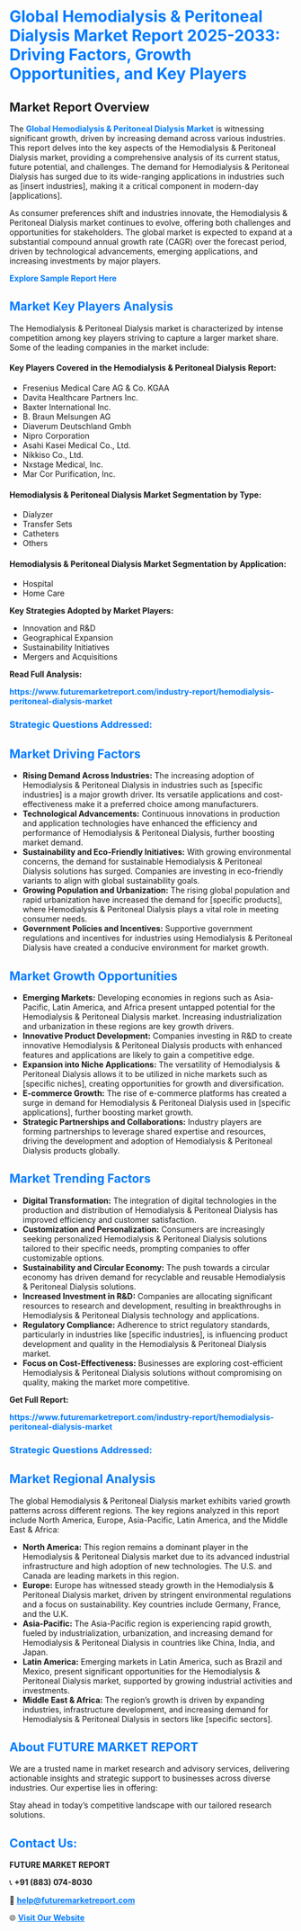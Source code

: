 <h1 style="color: #007BFF;">Global Hemodialysis & Peritoneal Dialysis Market Report 2025-2033: Driving Factors, Growth Opportunities, and Key Players</h1>

<section id="overview">
<h2>Market Report Overview</h2>
<p>The <a href="https://www.futuremarketreport.com/industry-report/hemodialysis-peritoneal-dialysis-market" style="color: #007BFF; text-decoration: none;"><strong>Global Hemodialysis & Peritoneal Dialysis Market</strong></a> is witnessing significant growth, driven by increasing demand across various industries. This report delves into the key aspects of the Hemodialysis & Peritoneal Dialysis market, providing a comprehensive analysis of its current status, future potential, and challenges. The demand for Hemodialysis & Peritoneal Dialysis has surged due to its wide-ranging applications in industries such as [insert industries], making it a critical component in modern-day [applications].</p>
<p>As consumer preferences shift and industries innovate, the Hemodialysis & Peritoneal Dialysis market continues to evolve, offering both challenges and opportunities for stakeholders. The global market is expected to expand at a substantial compound annual growth rate (CAGR) over the forecast period, driven by technological advancements, emerging applications, and increasing investments by major players.</p>
</section>

<section id="overview">
<p><a href="https://www.futuremarketreport.com/request-sample/reportId=91312" style="color: #007BFF; text-decoration: none;"><strong>Explore Sample Report Here</strong></a></p>
</section>

<section id="key-players">
<h2 style="color: #007BFF;">Market Key Players Analysis</h2>
<p>The Hemodialysis & Peritoneal Dialysis market is characterized by intense competition among key players striving to capture a larger market share. Some of the leading companies in the market include:</p>
<h4>Key Players Covered in the Hemodialysis & Peritoneal Dialysis Report:</h4>
<ul><li>Fresenius Medical Care AG &amp; Co. KGAA</li><li>Davita Healthcare Partners Inc.</li><li>Baxter International Inc.</li><li>B. Braun Melsungen AG</li><li>Diaverum Deutschland Gmbh</li><li>Nipro Corporation</li><li>Asahi Kasei Medical Co., Ltd.</li><li>Nikkiso Co., Ltd.</li><li>Nxstage Medical, Inc.</li><li>Mar Cor Purification, Inc.</li></ul>
<h4>Hemodialysis & Peritoneal Dialysis Market Segmentation by Type:</h4>
<ul><li>Dialyzer</li><li>Transfer Sets</li><li>Catheters</li><li>Others</li></ul>

<h4>Hemodialysis & Peritoneal Dialysis Market Segmentation by Application:</h4>
<ul><li>Hospital</li><li>Home Care</li></ul>
<p><strong>Key Strategies Adopted by Market Players:</strong></p>
<ul>
<li>Innovation and R&D</li>
<li>Geographical Expansion</li>
<li>Sustainability Initiatives</li>
<li>Mergers and Acquisitions</li>
</ul>
</section>

<section>
<p><strong>Read Full Analysis: </strong></p><a href="https://www.futuremarketreport.com/industry-report/hemodialysis-peritoneal-dialysis-market" style="color: #007BFF; text-decoration: none;"><strong>https://www.futuremarketreport.com/industry-report/hemodialysis-peritoneal-dialysis-market</strong></a>
<h3 style="color: #007BFF;">Strategic Questions Addressed:</h3>
</section>

<section id="driving-factors">
<h2 style="color: #007BFF;">Market Driving Factors</h2>
<ul>
<li><strong>Rising Demand Across Industries:</strong> The increasing adoption of Hemodialysis & Peritoneal Dialysis in industries such as [specific industries] is a major growth driver. Its versatile applications and cost-effectiveness make it a preferred choice among manufacturers.</li>
<li><strong>Technological Advancements:</strong> Continuous innovations in production and application technologies have enhanced the efficiency and performance of Hemodialysis & Peritoneal Dialysis, further boosting market demand.</li>
<li><strong>Sustainability and Eco-Friendly Initiatives:</strong> With growing environmental concerns, the demand for sustainable Hemodialysis & Peritoneal Dialysis solutions has surged. Companies are investing in eco-friendly variants to align with global sustainability goals.</li>
<li><strong>Growing Population and Urbanization:</strong> The rising global population and rapid urbanization have increased the demand for [specific products], where Hemodialysis & Peritoneal Dialysis plays a vital role in meeting consumer needs.</li>
<li><strong>Government Policies and Incentives:</strong> Supportive government regulations and incentives for industries using Hemodialysis & Peritoneal Dialysis have created a conducive environment for market growth.</li>
</ul>
</section>

<section id="growth-opportunities">
<h2 style="color: #007BFF;">Market Growth Opportunities</h2>
<ul>
<li><strong>Emerging Markets:</strong> Developing economies in regions such as Asia-Pacific, Latin America, and Africa present untapped potential for the Hemodialysis & Peritoneal Dialysis market. Increasing industrialization and urbanization in these regions are key growth drivers.</li>
<li><strong>Innovative Product Development:</strong> Companies investing in R&D to create innovative Hemodialysis & Peritoneal Dialysis products with enhanced features and applications are likely to gain a competitive edge.</li>
<li><strong>Expansion into Niche Applications:</strong> The versatility of Hemodialysis & Peritoneal Dialysis allows it to be utilized in niche markets such as [specific niches], creating opportunities for growth and diversification.</li>
<li><strong>E-commerce Growth:</strong> The rise of e-commerce platforms has created a surge in demand for Hemodialysis & Peritoneal Dialysis used in [specific applications], further boosting market growth.</li>
<li><strong>Strategic Partnerships and Collaborations:</strong> Industry players are forming partnerships to leverage shared expertise and resources, driving the development and adoption of Hemodialysis & Peritoneal Dialysis products globally.</li>
</ul>
</section>

<section id="trending-factors">
<h2 style="color: #007BFF;">Market Trending Factors</h2>
<ul>
<li><strong>Digital Transformation:</strong> The integration of digital technologies in the production and distribution of Hemodialysis & Peritoneal Dialysis has improved efficiency and customer satisfaction.</li>
<li><strong>Customization and Personalization:</strong> Consumers are increasingly seeking personalized Hemodialysis & Peritoneal Dialysis solutions tailored to their specific needs, prompting companies to offer customizable options.</li>
<li><strong>Sustainability and Circular Economy:</strong> The push towards a circular economy has driven demand for recyclable and reusable Hemodialysis & Peritoneal Dialysis solutions.</li>
<li><strong>Increased Investment in R&D:</strong> Companies are allocating significant resources to research and development, resulting in breakthroughs in Hemodialysis & Peritoneal Dialysis technology and applications.</li>
<li><strong>Regulatory Compliance:</strong> Adherence to strict regulatory standards, particularly in industries like [specific industries], is influencing product development and quality in the Hemodialysis & Peritoneal Dialysis market.</li>
<li><strong>Focus on Cost-Effectiveness:</strong> Businesses are exploring cost-efficient Hemodialysis & Peritoneal Dialysis solutions without compromising on quality, making the market more competitive.</li>
</ul>
</section>

<section>
<p><strong>Get Full Report: </strong></p><a href="https://www.futuremarketreport.com/industry-report/hemodialysis-peritoneal-dialysis-market" style="color: #007BFF; text-decoration: none;"><strong>https://www.futuremarketreport.com/industry-report/hemodialysis-peritoneal-dialysis-market</strong></a>
<h3 style="color: #007BFF;">Strategic Questions Addressed:</h3>
</section>


<section id="regional-analysis">
<h2 style="color: #007BFF;">Market Regional Analysis</h2>
<p>The global Hemodialysis & Peritoneal Dialysis market exhibits varied growth patterns across different regions. The key regions analyzed in this report include North America, Europe, Asia-Pacific, Latin America, and the Middle East & Africa:</p>
<ul>
<li><strong>North America:</strong> This region remains a dominant player in the Hemodialysis & Peritoneal Dialysis market due to its advanced industrial infrastructure and high adoption of new technologies. The U.S. and Canada are leading markets in this region.</li>
<li><strong>Europe:</strong> Europe has witnessed steady growth in the Hemodialysis & Peritoneal Dialysis market, driven by stringent environmental regulations and a focus on sustainability. Key countries include Germany, France, and the U.K.</li>
<li><strong>Asia-Pacific:</strong> The Asia-Pacific region is experiencing rapid growth, fueled by industrialization, urbanization, and increasing demand for Hemodialysis & Peritoneal Dialysis in countries like China, India, and Japan.</li>
<li><strong>Latin America:</strong> Emerging markets in Latin America, such as Brazil and Mexico, present significant opportunities for the Hemodialysis & Peritoneal Dialysis market, supported by growing industrial activities and investments.</li>
<li><strong>Middle East & Africa:</strong> The region’s growth is driven by expanding industries, infrastructure development, and increasing demand for Hemodialysis & Peritoneal Dialysis in sectors like [specific sectors].</li>
</ul>
</section>

<footer>
<h2 style="color: #007BFF;">About FUTURE MARKET REPORT</h2>
<p>We are a trusted name in market research and advisory services, delivering actionable insights and strategic support to businesses across diverse industries. Our expertise lies in offering:</p>

<p>Stay ahead in today’s competitive landscape with our tailored research solutions.</p>

<h2 style="color: #007BFF;">Contact Us:</h2>
<p><strong>FUTURE MARKET REPORT</strong></p>
<p>📞 <strong>+91 (883) 074-8030</strong></p>
<p>📧 <strong><a href="mailto:help@futuremarketreport.com" style="color: #007BFF;">help@futuremarketreport.com</a></strong></p>
<p>🌐 <strong><a href="https://www.futuremarketreport.com/" style="color: #007BFF;">Visit Our Website</a></strong></p>
</footer>